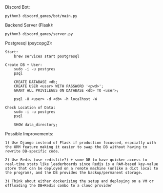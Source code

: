 Discord Bot: 
    
    python3 discord_games/bot/main.py

Backend Server (Flask): 
    
    python3 discord_games/server.py

Postgresql (psycopg2): 
    
    Start:
        brew services start postgresql    
    
    Create DB + User:
        sudo -i -u postgres
        psql
        
        CREATE DATABASE <db;
        CREATE USER <user> WITH PASSWORD '<pwd>';
        GRANT ALL PRIVILEGES ON DATABASE <db> TO <user>;

        psql -U <user> -d <db> -h localhost -W

    Check Location of Data:
        sudo -i -u postgres
        psql
        
        SHOW data_directory;


Possible Improvements:
    
    1) Use Django instead of Flask if production focussed, espcially with the ORM feature making it easier to swap the DB without having to rewrite DB-specific code.

    2) Use Redis (use redislite?) + some DB to have quicker access to real-time stats like leaderboards since Redis is a RAM-based key-value store that can be deployed on a remote machine (unlike a dict local to the program), and the DB provides the backup/permanent storage.
    
    3) Think about either dockerizing the setup and deploying on a VM or offloading the DB+Redis combo to a cloud provider
